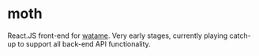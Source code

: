# moth
React.JS front-end for [watame](https://github.com/serxka/watame). Very early stages, currently playing catch-up to support all back-end API functionality.
